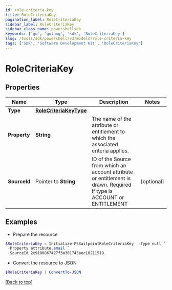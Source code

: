 ```yaml
---
id: role-criteria-key
title: RoleCriteriaKey
pagination_label: RoleCriteriaKey
sidebar_label: RoleCriteriaKey
sidebar_class_name: powershellsdk
keywords: ['go', 'golang', 'sdk', 'RoleCriteriaKey'] 
slug: /tools/sdk/powershell/v3/models/role-criteria-key
tags: ['SDK', 'Software Development Kit', 'RoleCriteriaKey']
---
```



# RoleCriteriaKey

## Properties

Name | Type | Description | Notes
------------ | ------------- | ------------- | -------------
**Type** |  [**RoleCriteriaKeyType**](role-criteria-key-type) |  | 
**Property** |  **String** | The name of the attribute or entitlement to which the associated criteria applies. | 
**SourceId** |  Pointer to **String** | ID of the Source from which an account attribute or entitlement is drawn. Required if type is ACCOUNT or ENTITLEMENT | [optional] 

## Examples

- Prepare the resource
```powershell
$RoleCriteriaKey = Initialize-PSSailpointRoleCriteriaKey  -Type null `
 -Property attribute.email `
 -SourceId 2c9180867427f3a301745aec18211519
```

- Convert the resource to JSON
```powershell
$RoleCriteriaKey | ConvertTo-JSON
```


[[Back to top]](#) 

